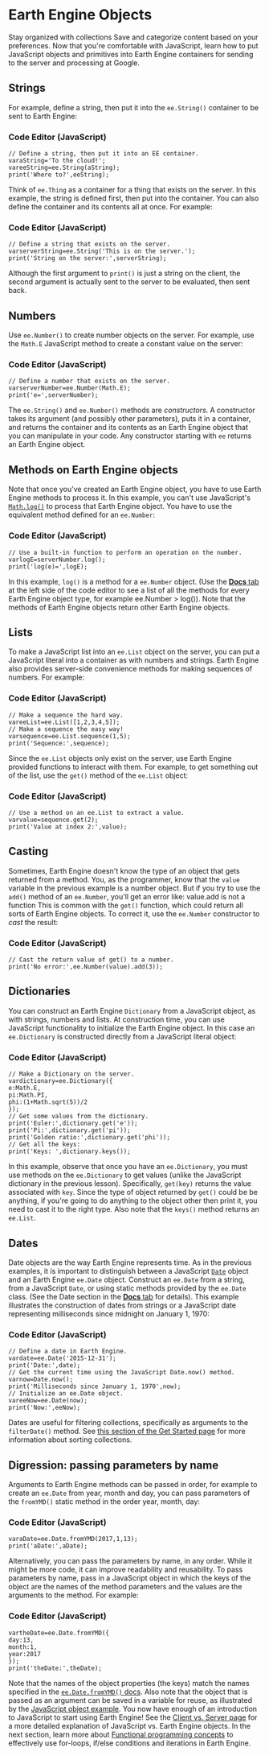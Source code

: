 
#  Earth Engine Objects 
Stay organized with collections  Save and categorize content based on your preferences. 
Now that you're comfortable with JavaScript, learn how to put JavaScript objects and primitives into Earth Engine containers for sending to the server and processing at Google.
## Strings
For example, define a string, then put it into the `ee.String()` container to be sent to Earth Engine:
### Code Editor (JavaScript)
```
// Define a string, then put it into an EE container.
varaString='To the cloud!';
vareeString=ee.String(aString);
print('Where to?',eeString);
```

Think of `ee.Thing` as a container for a thing that exists on the server. In this example, the string is defined first, then put into the container. You can also define the container and its contents all at once. For example:
### Code Editor (JavaScript)
```
// Define a string that exists on the server.
varserverString=ee.String('This is on the server.');
print('String on the server:',serverString);
```

Although the first argument to `print()` is just a string on the client, the second argument is actually sent to the server to be evaluated, then sent back.
## Numbers
Use `ee.Number()` to create number objects on the server. For example, use the `Math.E` JavaScript method to create a constant value on the server:
### Code Editor (JavaScript)
```
// Define a number that exists on the server.
varserverNumber=ee.Number(Math.E);
print('e=',serverNumber);
```

The `ee.String()` and `ee.Number()` methods are _constructors_. A constructor takes its argument (and possibly other parameters), puts it in a container, and returns the container and its contents as an Earth Engine object that you can manipulate in your code. Any constructor starting with `ee` returns an Earth Engine object.
## Methods on Earth Engine objects
Note that once you've created an Earth Engine object, you have to use Earth Engine methods to process it. In this example, you can't use JavaScript's [`Math.log()`](https://developer.mozilla.org/en-US/docs/Web/JavaScript/Reference/Global_Objects/Math/log) to process that Earth Engine object. You have to use the equivalent method defined for an `ee.Number`:
### Code Editor (JavaScript)
```
// Use a built-in function to perform an operation on the number.
varlogE=serverNumber.log();
print('log(e)=',logE);
```

In this example, `log()` is a method for a `ee.Number` object. (Use the [**Docs** tab](https://developers.google.com/earth-engine/guides/playground#api-reference-docs-tab) at the left side of the code editor to see a list of all the methods for every Earth Engine object type, for example ee.Number > log()). Note that the methods of Earth Engine objects return other Earth Engine objects.
## Lists
To make a JavaScript list into an `ee.List` object on the server, you can put a JavaScript literal into a container as with numbers and strings. Earth Engine also provides server-side convenience methods for making sequences of numbers. For example:
### Code Editor (JavaScript)
```
// Make a sequence the hard way.
vareeList=ee.List([1,2,3,4,5]);
// Make a sequence the easy way!
varsequence=ee.List.sequence(1,5);
print('Sequence:',sequence);
```

Since the `ee.List` objects only exist on the server, use Earth Engine provided functions to interact with them. For example, to get something out of the list, use the `get()` method of the `ee.List` object:
### Code Editor (JavaScript)
```
// Use a method on an ee.List to extract a value.
varvalue=sequence.get(2);
print('Value at index 2:',value);
```

## Casting
Sometimes, Earth Engine doesn't know the type of an object that gets returned from a method. You, as the programmer, know that the `value` variable in the previous example is a number object. But if you try to use the `add()` method of an `ee.Number`, you'll get an error like:
value.add is not a function
This is common with the `get()` function, which could return all sorts of Earth Engine objects. To correct it, use the `ee.Number` constructor to _cast_ the result:
### Code Editor (JavaScript)
```
// Cast the return value of get() to a number.
print('No error:',ee.Number(value).add(3));
```

## Dictionaries
You can construct an Earth Engine `Dictionary` from a JavaScript object, as with strings, numbers and lists. At construction time, you can use JavaScript functionality to initialize the Earth Engine object. In this case an `ee.Dictionary` is constructed directly from a JavaScript literal object:
### Code Editor (JavaScript)
```
// Make a Dictionary on the server.
vardictionary=ee.Dictionary({
e:Math.E,
pi:Math.PI,
phi:(1+Math.sqrt(5))/2
});
// Get some values from the dictionary.
print('Euler:',dictionary.get('e'));
print('Pi:',dictionary.get('pi'));
print('Golden ratio:',dictionary.get('phi'));
// Get all the keys:
print('Keys: ',dictionary.keys());
```

In this example, observe that once you have an `ee.Dictionary`, you must use methods on the `ee.Dictionary` to get values (unlike the JavaScript dictionary in the previous lesson). Specifically, `get(key)` returns the value associated with `key`. Since the type of object returned by `get()` could be be anything, if you're going to do anything to the object other then print it, you need to cast it to the right type. Also note that the `keys()` method returns an `ee.List`. 
## Dates
Date objects are the way Earth Engine represents time. As in the previous examples, it is important to distinguish between a JavaScript [`Date`](https://developer.mozilla.org/en-US/docs/Web/JavaScript/Reference/Global_Objects/Date) object and an Earth Engine `ee.Date` object. Construct an `ee.Date` from a string, from a JavaScript `Date`, or using static methods provided by the `ee.Date` class. (See the Date section in the [**Docs** tab](https://developers.google.com/earth-engine/guides/playground#api-reference-docs-tab) for details). This example illustrates the construction of dates from strings or a JavaScript date representing milliseconds since midnight on January 1, 1970:
### Code Editor (JavaScript)
```
// Define a date in Earth Engine.
vardate=ee.Date('2015-12-31');
print('Date:',date);
// Get the current time using the JavaScript Date.now() method.
varnow=Date.now();
print('Milliseconds since January 1, 1970',now);
// Initialize an ee.Date object.
vareeNow=ee.Date(now);
print('Now:',eeNow);
```

Dates are useful for filtering collections, specifically as arguments to the `filterDate()` method. See [this section of the Get Started page](https://developers.google.com/earth-engine/guides/getstarted#filtering-and-sorting) for more information about sorting collections.
## Digression: passing parameters by name
Arguments to Earth Engine methods can be passed in order, for example to create an `ee.Date` from year, month and day, you can pass parameters of the `fromYMD()` static method in the order year, month, day:
### Code Editor (JavaScript)
```
varaDate=ee.Date.fromYMD(2017,1,13);
print('aDate:',aDate);
```

Alternatively, you can pass the parameters by name, in any order. While it might be more code, it can improve readability and reusability. To pass parameters by name, pass in a JavaScript object in which the keys of the object are the names of the method parameters and the values are the arguments to the method. For example:
### Code Editor (JavaScript)
```
vartheDate=ee.Date.fromYMD({
day:13,
month:1,
year:2017
});
print('theDate:',theDate);
```

Note that the names of the object properties (the keys) match the names specified in the [`ee.Date.fromYMD()` docs](https://developers.google.com/earth-engine/apidocs/ee-date-fromymd). Also note that the object that is passed as an argument can be saved in a variable for reuse, as illustrated by the [JavaScript object example](https://developers.google.com/earth-engine/tutorials/tutorial_js_01#objects).
You now have enough of an introduction to JavaScript to start using Earth Engine! See the [Client vs. Server page](https://developers.google.com/earth-engine/guides/client_server) for a more detailed explanation of JavaScript vs. Earth Engine objects.
In the next section, learn more about [Functional programming concepts](https://developers.google.com/earth-engine/tutorials/tutorial_js_03) to effectively use for-loops, if/else conditions and iterations in Earth Engine.
